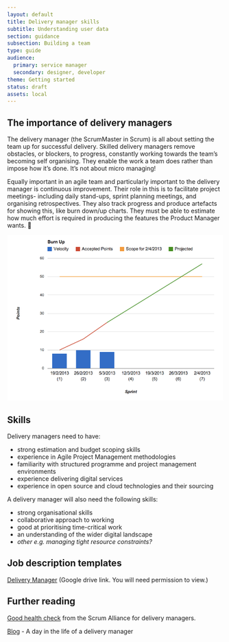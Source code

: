 ```yaml
---
layout: default
title: Delivery manager skills
subtitle: Understanding user data
section: guidance
subsection: Building a team
type: guide
audience:
  primary: service manager
  secondary: designer, developer
theme: Getting started
status: draft
assets: local
---
```


## The importance of delivery managers

The delivery manager (the ScrumMaster in Scrum) is all about setting the team up for successful delivery.  Skilled delivery managers remove obstacles, or blockers, to progress, constantly working towards the team’s becoming self organising. They enable the work a team does rather than impose how it’s done. It’s not about micro managing!

Equally important in an agile team and particularly important to the delivery manager is continuous improvement. Their role in this is to facilitate project meetings- including daily stand-ups, sprint planning meetings, and organising retrospectives. They also track progress and produce artefacts for showing this, like burn down/up charts. They must be able to estimate how much effort is required in producing the features the Product Manager wants.   

![example burn-up chart](burn-up.png)

## Skills

Delivery managers need to have: 

* strong estimation and budget scoping skills 
* experience in Agile Project Management methodologies 
* familiarity with structured programme and project management environments 
* experience delivering digital services 
* experience in open source and cloud technologies and their sourcing

A delivery manager will also need the following skills: 

* strong organisational skills 
* collaborative approach to working 
* good at prioritising time-critical work 
* an understanding of the wider digital landscape 
* *other e.g. managing tight resource constraints?*

## Job description templates
[Delivery Manager](https://docs.google.com/a/digital.cabinet-office.gov.uk/document/d/1fF_PnQeSQg75EvJzH316HoSee3J86ywd2j2EcXPbXuE/edit) (Google drive link. You will need permission to view.)


## Further reading
[Good health check](http://www.scrumalliance.org/articles/103-the-managers-role-in-agile) from the Scrum Alliance for delivery managers.

[Blog](http://digital.cabinetoffice.gov.uk/2012/12/12/a-day-in-the-life-of-a-delivery-manager/) - A day in the life of a delivery manager
